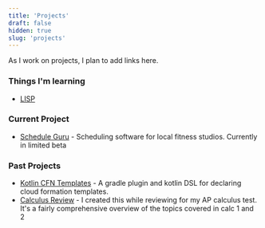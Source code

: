 ```yaml
---
title: 'Projects'
draft: false
hidden: true
slug: 'projects'
---
```


As I work on projects, I plan to add links here.

### Things I'm learning

- [LISP](http://www.gigamonkeys.com/book/)

### Current Project

- [Schedule Guru](https://schedule.guru) - Scheduling software for local fitness studios. Currently in limited beta

### Past Projects

- [Kotlin CFN Templates](https://github.com/lnr0626/cfn-templates) - A gradle plugin and kotlin DSL for declaring cloud formation templates.
- [Calculus Review](/resources/calc_review.pdf) - I created this while reviewing for my AP calculus test. It's a fairly comprehensive overview of the topics covered in calc 1 and 2
